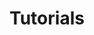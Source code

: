 ---
title: Tutorials
summary: Walkthrough tutorials and video tutorials to help you become familar with the Form.io Platform.
layout: section
book: tutorials
default-section: videos
image:
weight: 8
---